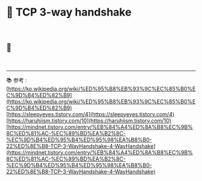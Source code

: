 # 🔑 TCP 3-way handshake

<br>

## 📌 


<br>

---

📚 参考 : <br>
[https://ko.wikipedia.org/wiki/%ED%95%B8%EB%93%9C%EC%85%B0%EC%9D%B4%ED%82%B9](https://ko.wikipedia.org/wiki/%ED%95%B8%EB%93%9C%EC%85%B0%EC%9D%B4%ED%82%B9)
<br>
[https://sleepyeyes.tistory.com/4](https://sleepyeyes.tistory.com/4)
<br>
[https://haruhiism.tistory.com/10](https://haruhiism.tistory.com/10)
<br>
[https://mindnet.tistory.com/entry/%EB%84%A4%ED%8A%B8%EC%9B%8C%ED%81%AC-%EC%89%BD%EA%B2%8C-%EC%9D%B4%ED%95%B4%ED%95%98%EA%B8%B0-22%ED%8E%B8-TCP-3-WayHandshake-4-WayHandshake](https://mindnet.tistory.com/entry/%EB%84%A4%ED%8A%B8%EC%9B%8C%ED%81%AC-%EC%89%BD%EA%B2%8C-%EC%9D%B4%ED%95%B4%ED%95%98%EA%B8%B0-22%ED%8E%B8-TCP-3-WayHandshake-4-WayHandshake)